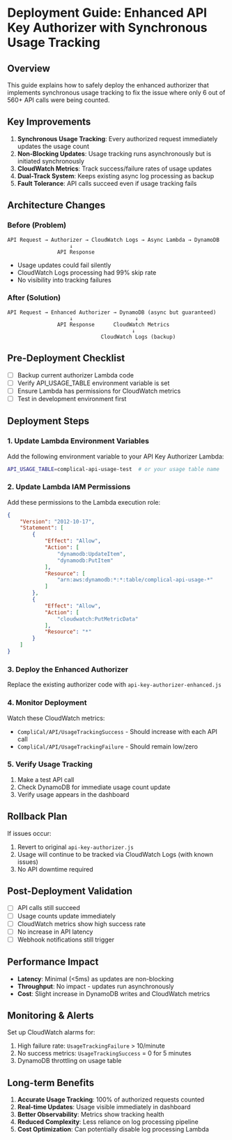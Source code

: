 # Deployment Guide: Enhanced API Key Authorizer with Synchronous Usage Tracking

## Overview
This guide explains how to safely deploy the enhanced authorizer that implements synchronous usage tracking to fix the issue where only 6 out of 560+ API calls were being counted.

## Key Improvements
1. **Synchronous Usage Tracking**: Every authorized request immediately updates the usage count
2. **Non-Blocking Updates**: Usage tracking runs asynchronously but is initiated synchronously
3. **CloudWatch Metrics**: Track success/failure rates of usage updates
4. **Dual-Track System**: Keeps existing async log processing as backup
5. **Fault Tolerance**: API calls succeed even if usage tracking fails

## Architecture Changes

### Before (Problem)
```
API Request → Authorizer → CloudWatch Logs → Async Lambda → DynamoDB
                    ↓
                API Response
```
- Usage updates could fail silently
- CloudWatch Logs processing had 99% skip rate
- No visibility into tracking failures

### After (Solution)
```
API Request → Enhanced Authorizer → DynamoDB (async but guaranteed)
                    ↓                    ↓
                API Response      CloudWatch Metrics
                                        ↓
                              CloudWatch Logs (backup)
```

## Pre-Deployment Checklist
- [ ] Backup current authorizer Lambda code
- [ ] Verify API_USAGE_TABLE environment variable is set
- [ ] Ensure Lambda has permissions for CloudWatch metrics
- [ ] Test in development environment first

## Deployment Steps

### 1. Update Lambda Environment Variables
Add the following environment variable to your API Key Authorizer Lambda:
```bash
API_USAGE_TABLE=complical-api-usage-test  # or your usage table name
```

### 2. Update Lambda IAM Permissions
Add these permissions to the Lambda execution role:
```json
{
    "Version": "2012-10-17",
    "Statement": [
        {
            "Effect": "Allow",
            "Action": [
                "dynamodb:UpdateItem",
                "dynamodb:PutItem"
            ],
            "Resource": [
                "arn:aws:dynamodb:*:*:table/complical-api-usage-*"
            ]
        },
        {
            "Effect": "Allow",
            "Action": [
                "cloudwatch:PutMetricData"
            ],
            "Resource": "*"
        }
    ]
}
```

### 3. Deploy the Enhanced Authorizer
Replace the existing authorizer code with `api-key-authorizer-enhanced.js`

### 4. Monitor Deployment
Watch these CloudWatch metrics:
- `CompliCal/API/UsageTrackingSuccess` - Should increase with each API call
- `CompliCal/API/UsageTrackingFailure` - Should remain low/zero

### 5. Verify Usage Tracking
1. Make a test API call
2. Check DynamoDB for immediate usage count update
3. Verify usage appears in the dashboard

## Rollback Plan
If issues occur:
1. Revert to original `api-key-authorizer.js`
2. Usage will continue to be tracked via CloudWatch Logs (with known issues)
3. No API downtime required

## Post-Deployment Validation
- [ ] API calls still succeed
- [ ] Usage counts update immediately
- [ ] CloudWatch metrics show high success rate
- [ ] No increase in API latency
- [ ] Webhook notifications still trigger

## Performance Impact
- **Latency**: Minimal (<5ms) as updates are non-blocking
- **Throughput**: No impact - updates run asynchronously
- **Cost**: Slight increase in DynamoDB writes and CloudWatch metrics

## Monitoring & Alerts
Set up CloudWatch alarms for:
1. High failure rate: `UsageTrackingFailure` > 10/minute
2. No success metrics: `UsageTrackingSuccess` = 0 for 5 minutes
3. DynamoDB throttling on usage table

## Long-term Benefits
1. **Accurate Usage Tracking**: 100% of authorized requests counted
2. **Real-time Updates**: Usage visible immediately in dashboard
3. **Better Observability**: Metrics show tracking health
4. **Reduced Complexity**: Less reliance on log processing pipeline
5. **Cost Optimization**: Can potentially disable log processing Lambda